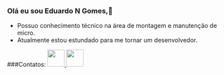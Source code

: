 ### Olá eu sou Eduardo N Gomes,👋

<!--
**EduardoNGomes/EduardoNGomes** is a ✨ _special_ ✨ repository because its `README.md` (this file) appears on your GitHub profile.

Here are some ideas to get you started:
  
- 🔭 I’m currently working on ...
- 🌱 I’m currently learning ...
- 👯 I’m looking to collaborate on ...
- 🤔 I’m looking for help with ...
- 💬 Ask me about ...
- 📫 How to reach me: ...
- 😄 Pronouns: ...
- ⚡ Fun fact: ...
-->
* Possuo conhecimento técnico na área de montagem e manutenção de micro.
* Atualmente estou estundado para me tornar um desenvolvedor. 

###Contatos:
<a href="https://www.linkedin.com/in/eduardo-n-gomes-220610227/"> <img src="https://cdn.jsdelivr.net/gh/devicons/devicon/icons/linkedin/linkedin-original.svg" width="40" height="40" style="max-widht:100%"  />
</a><a href="https://www.facebook.com/Eduardo.Gomes00"><img src="https://cdn.jsdelivr.net/gh/devicons/devicon/icons/facebook/facebook-original.svg" width="40" height="40" style="max-widht:100%" />
</a>




